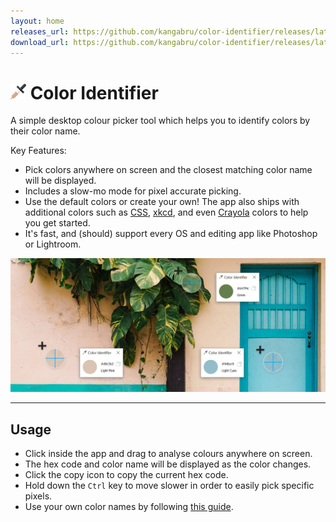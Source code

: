 ```yaml
---
layout: home
releases_url: https://github.com/kangabru/color-identifier/releases/latest
download_url: https://github.com/kangabru/color-identifier/releases/latest/download/Color.Identifier.zip
---
```


# ![Icon](https://raw.githubusercontent.com/kangabru/color-identifier/assets/assets/logo.png) Color Identifier

A simple desktop colour picker tool which helps you to identify colors by their color name.

Key Features:
- Pick colors anywhere on screen and the closest matching color name will be displayed.
- Includes a slow-mo mode for pixel accurate picking.
- Use the default colors or create your own! The app also ships with additional colors such as [CSS](https://www.w3schools.com/colors/colors_groups.asp), [xkcd](https://xkcd.com/color/rgb/), and even [Crayola](https://en.wikipedia.org/wiki/List_of_Crayola_crayon_colors) colors to help you get started.
- It's fast, and (should) support every OS and editing app like Photoshop or Lightroom.

![Banner Image](https://raw.githubusercontent.com/kangabru/color-identifier/assets/assets/banner.jpg)

---

## Usage

- Click inside the app and drag to analyse colours anywhere on screen.
- The hex code and color name will be displayed as the color changes.
- Click the copy icon to copy the current hex code.
- Hold down the `Ctrl` key to move slower in order to easily pick specific pixels.
- Use your own color names by following [this guide](colors/readme.md).